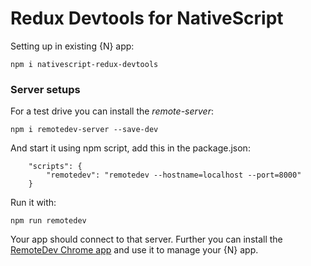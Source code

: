 Redux Devtools for NativeScript
===============================

Setting up in existing {N} app:
```
npm i nativescript-redux-devtools
```

### Server setups
For a test drive you can install the *remote-server*:
```
npm i remotedev-server --save-dev
```

And start it using npm script, add this in the package.json:
```
    "scripts": {
        "remotedev": "remotedev --hostname=localhost --port=8000"
    }
```
Run it with:
```
npm run remotedev
```

Your app should connect to that server.
Further you can install the [RemoteDev Chrome app](https://chrome.google.com/webstore/detail/remotedev/faicmgpfiaijcedapokpbdejaodbelph) and use it to manage your {N} app.
